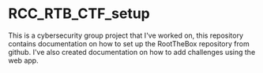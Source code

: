 # RCC_RTB_CTF_setup
This is a cybersecurity group project that I've worked on, this repository contains documentation on how to set up the RootTheBox repository from github. I've also created documentation on how to add challenges using the web app.

